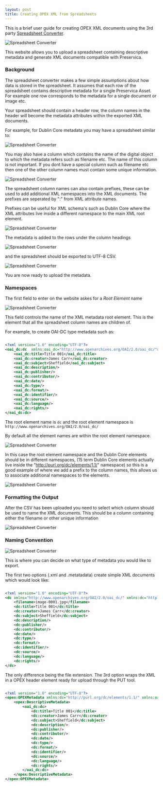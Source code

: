 ```yaml
---
layout: post
title: Creating OPEX XML from Spreadsheets
---
```


This is a brief user guide for creating OPEX XML documents using the 3rd party [Spreadsheet Converter](https://pypreservica.pythonanywhere.com/).

![Spreadsheet Converter](/public/images/converter1.PNG)


This website allows you to upload a spreadsheet containing descriptive metadata and generate XML documents compatible with Preservica.

### Background

The spreadsheet converter makes a few simple assumptions about how data is stored in the spreadsheet. It assumes that each row of the spreadsheet contains descriptive metadata for a single Preservica Asset. For example one row corresponds to the metadata for a single document or image etc.

Your spreadsheet should contain a header row, the column names in the header will become the metadata attributes within the exported XML documents.

For example, for Dublin Core metadata you may have a spreadsheet similar to:

![Spreadsheet Converter](/public/images/converter3.PNG)

You may also have a column which contains the name of the digital object to which the metadata refers such as filename etc. The name of this column is not important. If you dont have a special column such as filename etc then one of the other column names must contain some unique information.

![Spreadsheet Converter](/public/images/converter4.PNG)

The spreadsheet column names can also contain prefixes, these can be used to add additional XML namespaces into the XML documents. The prefixes are seperated by ":" from XML attribute names.

Prefixes can be useful for XML schema's such as Dublin Core where the XML attributes live inside a different namespace to the main XML root element.

![Spreadsheet Converter](/public/images/converter2.PNG)

The metadata is added to the rows under the column headings 

![Spreadsheet Converter](/public/images/converter5.PNG)

and the spreadsheet should be exported to UTF-8 CSV.

![Spreadsheet Converter](/public/images/converter6.PNG)

You are now ready to upload the metadata.

### Namespaces

The first field to enter on the website askes for a *Root Element* name

![Spreadsheet Converter](/public/images/converter7.PNG)

This field controls the name of the XML metadata root element. This is the element that all the spreadsheet column names are children of.

For example, to create OAI-DC type metadata such as:


```xml

<?xml version="1.0" encoding="UTF-8"?>
<oai_dc:dc  xmlns:oai_dc="http://www.openarchives.org/OAI/2.0/oai_dc/">
	<oai_dc:title>Title 001</oai_dc:title>
	<oai_dc:creator>James Carr</oai_dc:creator>
	<oai_dc:subject>Sheffield</oai_dc:subject>
	<oai_dc:description/>
	<oai_dc:publisher/>
	<oai_dc:contributor/>
	<oai_dc:date/>
	<oai_dc:type/>
	<oai_dc:format/>
	<oai_dc:identifier/>
	<oai_dc:source/>
	<oai_dc:language/>
	<oai_dc:rights/>
</oai_dc:dc>


```

The root element name is ```dc``` and the root element namespace is ```http://www.openarchives.org/OAI/2.0/oai_dc/```

By default all the element names are within the root element namespace. 

![Spreadsheet Converter](/public/images/converter8.PNG)

In this case the root element namespace and the Dublin Core elements should be in different namespaces, (15 term Dublin Core elements actually live inside the "http://purl.org/dc/elements/1.1/" namespace) so this is a good example of where we add a prefix to the column names, this allows us to associate additional namespaces to the elements.

![Spreadsheet Converter](/public/images/converter9.PNG)


### Formatting the Output

After the CSV has been uploaded you need to select which column should be used to name the XML documents. This should be a column containing either the filename or other unique information 

![Spreadsheet Converter](/public/images/converter10.PNG)

###  Naming Convention

![Spreadsheet Converter](/public/images/converter11.PNG)

This is where you can decide on what type of metadata you would like to export.

The first two options (.xml and .metatadata) create simple XML documents which would look like:

```xml

<?xml version="1.0" encoding="UTF-8"?>
<dc xmlns="http://www.openarchives.org/OAI/2.0/oai_dc/" xmlns:dc="http://purl.org/dc/elements/1.1/">
	<filename>image-0001.jpg</filename>
	<dc:title>Title 001</dc:title>
	<dc:creator>James Carr</dc:creator>
	<dc:subject>Sheffield</dc:subject>
	<dc:description/>
	<dc:publisher/>
	<dc:contributor/>
	<dc:date/>
	<dc:type/>
	<dc:format/>
	<dc:identifier/>
	<dc:source/>
	<dc:language/>
	<dc:rights/>
</dc>


````

The only difference being the file extension. The 3rd option wraps the XML in a OPEX header element ready for upload through the PUT tool.

```xml

<?xml version="1.0" encoding="UTF-8"?>
<opex:OPEXMetadata xmlns:dc="http://purl.org/dc/elements/1.1/" xmlns:oai_dc="http://www.openarchives.org/OAI/2.0/oai_dc/" xmlns:opex="http://www.openpreservationexchange.org/opex/v1.2">
	<opex:DescriptiveMetadata>
		<oai_dc:dc>
			<dc:title>Title 001</dc:title>
			<dc:creator>James Carr</dc:creator>
			<dc:subject>Sheffield</dc:subject>
			<dc:description/>
			<dc:publisher/>
			<dc:contributor/>
			<dc:date/>
			<dc:type/>
			<dc:format/>
			<dc:identifier/>
			<dc:source/>
			<dc:language/>
			<dc:rights/>
		</oai_dc:dc>
	</opex:DescriptiveMetadata>
</opex:OPEXMetadata>

```


